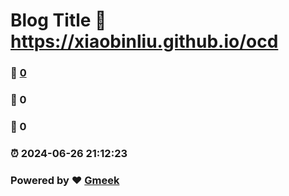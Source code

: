 # Blog Title :link: https://xiaobinliu.github.io/ocd 
### :page_facing_up: [0](https://xiaobinliu.github.io/ocd/tag.html) 
### :speech_balloon: 0 
### :hibiscus: 0 
### :alarm_clock: 2024-06-26 21:12:23 
### Powered by :heart: [Gmeek](https://github.com/Meekdai/Gmeek)
